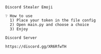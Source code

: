```````````````````````````````````````````````
Discord Stealer Emoji

❔ How to use
  1) Place your token in the file config
  2) Open main.py and choose a choice
  3) Enjoy

Discord Server

https://discord.gg/XR6RfwTH

```````````````````````````````````````````````
